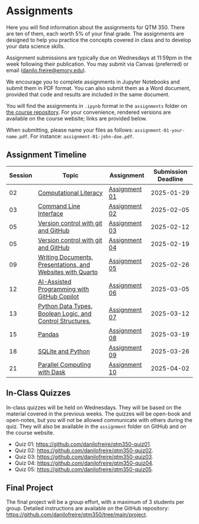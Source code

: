 # Assignments

Here you will find information about the assignments for QTM 350. There are ten of them, each worth 5% of your final grade. The assignments are designed to help you practice the concepts covered in class and to develop your data science skills.

Assignment submissions are typically due on Wednesdays at 11:59pm in the week following their publication. You may submit via Canvas (preferred) or email (<danilo.freire@emory.edu>).

We encourage you to complete assignments in Jupyter Notebooks and submit them in PDF format. You can also submit them as a Word document, provided that code and results are included in the same document.

You will find the assignments in `.ipynb` format in the `assignments` folder on [the course repository](https://github.com/danilofreire/qtm350/tree/main/assignments). For your convenience, rendered versions are available on the course website; links are provided below.

When submitting, please name your files as follows: `assignment-01-your-name.pdf`. For instance: `assignment-01-john-doe.pdf`.

## Assignment Timeline

| Session | Topic | Assignment | Submission Deadline |
|---------|-------|------------|---------------------|
| 02 | [Computational Literacy](https://danilofreire.github.io/qtm350/lectures/lecture-02/02-computational-literacy.html) | [Assignment 01](https://github.com/danilofreire/qtm350/blob/main/assignments/01-assignment.ipynb) | 2025-01-29 |
| 03 | [Command Line Interface](https://raw.githack.com/danilofreire/qtm350/main/lectures/lecture-03/03-command-line.html) | [Assignment 02](https://github.com/danilofreire/qtm350/blob/main/assignments/02-assignment.ipynb) | 2025-02-05 |
| 05 | [Version control with git and GitHub](https://raw.githack.com/danilofreire/qtm350/main/lectures/lecture-05/05-git-github.html) | [Assignment 03](https://github.com/danilofreire/qtm350/blob/main/assignments/03-assignment.ipynb) | 2025-02-12 |
| 05 | [Version control with git and GitHub](https://raw.githack.com/danilofreire/qtm350/main/lectures/lecture-05/05-git-github.html) | [Assignment 04](https://github.com/danilofreire/qtm350/blob/main/assignments/04-assignment.ipynb) | 2025-02-19 |
| 09 | [Writing Documents, Presentations, and Websites with Quarto](https://raw.githack.com/danilofreire/qtm350/main/lectures/lecture-09/09-more-quarto.html) | [Assignment 05](https://github.com/danilofreire/qtm350/blob/main/assignments/05-assignment.ipynb) | 2025-02-26 |
| 12 | [AI-Assisted Programming with GitHub Copilot](https://raw.githack.com/danilofreire/qtm350/main/lectures/lecture-12/12-copilot.html) | [Assignment 06](https://github.com/danilofreire/qtm350/blob/main/assignments/06-assignment.ipynb) | 2025-03-05 |
| 13 | [Python Data Types, Boolean Logic, and Control Structures.](https://raw.githack.com/danilofreire/qtm350/main/lectures/lecture-13/13-python-intro.html#/title-slide) | [Assignment 07](https://github.com/danilofreire/qtm350/blob/main/assignments/07-assignment.ipynb) | 2025-03-12 |
| 15 | [Pandas](https://raw.githack.com/danilofreire/qtm350/main/lectures/lecture-15/15-wrangling-aggregating.html) | [Assignment 08](https://github.com/danilofreire/qtm350/blob/main/assignments/08-assignment.ipynb) | 2025-03-19 |
| 18 | [SQLite and Python](https://raw.githack.com/danilofreire/qtm350/main/lectures/lecture-18/18-sql-python.html) | [Assignment 09](https://github.com/danilofreire/qtm350/blob/main/assignments/09-assignment.sql) | 2025-03-26 |
| 21 | [Parallel Computing with Dask](https://raw.githack.com/danilofreire/qtm350/main/lectures/lecture-21/21-parallel-computing.html) | [Assignment 10](https://github.com/danilofreire/qtm350/blob/main/assignments/10-assignment.ipynb) | 2025-04-02 |

## In-Class Quizzes

In-class quizzes will be held on Wednesdays. They will be based on the material covered in the previous weeks. The quizzes will be open-book and open-notes, but you will not be allowed communicate with others during the quiz. They will also be available in the `assignment` folder on GitHub and on the course website.

* Quiz 01: <https://github.com/danilofreire/qtm350-quiz01>. 
* Quiz 02: <https://github.com/danilofreire/qtm350-quiz02>. 
* Quiz 03: <https://github.com/danilofreire/qtm350-quiz03>. 
* Quiz 04: <https://github.com/danilofreire/qtm350-quiz04>. 
* Quiz 05: <https://github.com/danilofreire/qtm350-quiz05>. 

## Final Project

The final project will be a group effort, with a maximum of 3 students per group. Detailed instructions are available on the GitHub repository: <https://github.com/danilofreire/qtm350/tree/main/project>.
